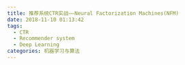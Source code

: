 ```yaml
---
title: 推荐系统CTR实战——Neural Factorization Machines(NFM)
date: 2018-11-10 01:13:42
tags:
  - CTR
  - Recommender system
  - Deep Learning
categories: 机器学习与算法
---
```

